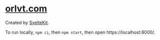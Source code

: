 # [orlvt.com](https://orlvt.com)

Created by [SvelteKit](https://kit.svelte.dev/).

To run locally, `npm ci`, then `npm start`, then open https://localhost:8000/.
